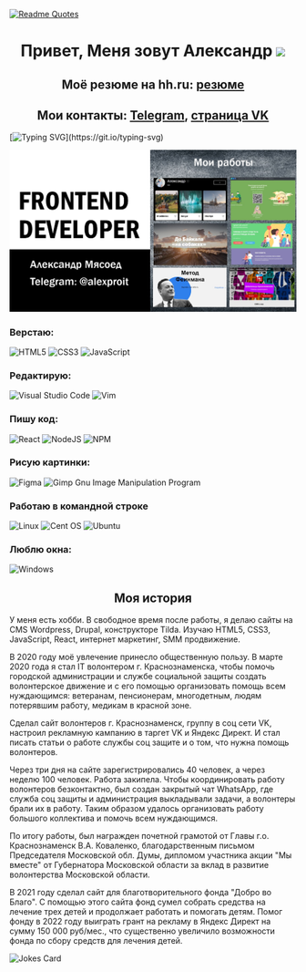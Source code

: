 [![Readme Quotes](https://quotes-github-readme.vercel.app/api?type=horizontal&theme=dark)](https://github.com/piyushsuthar/github-readme-quotes)


<h1 align="center">Привет, Меня зовут Александр
<img src="https://github.com/blackcater/blackcater/raw/main/images/Hi.gif" height="32"/></h1>
<h2 align="center">Моё резюме на hh.ru: <a target="_blank" href="https://hh.ru/resume/7cffa8beff09c2630b0039ed1f63534d467041">резюме</a></h2>
<h2 align="center">Мои контакты: <a target="_blank" href="https://t.me/Aleksandr_Myasoed">Telegram</a>, <a target="_blank" href="https://vk.com/amyasoed">страница VK</a> </h2>

[![Typing SVG](https://readme-typing-svg.herokuapp.com?lines=%D0%AF+Frontend+%D1%80%D0%B0%D0%B7%D1%80%D0%B0%D0%B1%D0%BE%D1%82%D1%87%D0%B8%D0%BA.;%D0%92%D0%B5%D1%80%D1%81%D1%82%D0%B0%D1%8E+%D0%B2+HTML%2C+CSS%2C+JSX.;%D0%9F%D0%B8%D1%88%D1%83+%D0%BA%D0%BE%D0%B4+%D0%BD%D0%B0+React.;%E2%9A%A1%D0%98%D1%89%D1%83+%D1%80%D0%B0%D0%B1%D0%BE%D1%82%D1%83.)](https://git.io/typing-svg)

![Я Frontend разработчик](https://github.com/myasoedas/myasoedas/blob/main/github003.jpg)

### Верстаю:
![HTML5](https://img.shields.io/badge/html5-%23E34F26.svg?style=for-the-badge&logo=html5&logoColor=white)
![CSS3](https://img.shields.io/badge/css3-%231572B6.svg?style=for-the-badge&logo=css3&logoColor=white)
![JavaScript](https://img.shields.io/badge/javascript-%23323330.svg?style=for-the-badge&logo=javascript&logoColor=%23F7DF1E)

### Редактирую:
![Visual Studio Code](https://img.shields.io/badge/Visual%20Studio%20Code-0078d7.svg?style=for-the-badge&logo=visual-studio-code&logoColor=white)
![Vim](https://img.shields.io/badge/VIM-%2311AB00.svg?style=for-the-badge&logo=vim&logoColor=white)

### Пишу код:
![React](https://img.shields.io/badge/react-%2320232a.svg?style=for-the-badge&logo=react&logoColor=%2361DAFB)
![NodeJS](https://img.shields.io/badge/node.js-6DA55F?style=for-the-badge&logo=node.js&logoColor=white)
![NPM](https://img.shields.io/badge/NPM-%23000000.svg?style=for-the-badge&logo=npm&logoColor=white)

### Рисую картинки:
![Figma](https://img.shields.io/badge/figma-%23F24E1E.svg?style=for-the-badge&logo=figma&logoColor=white)
![Gimp Gnu Image Manipulation Program](https://img.shields.io/badge/Gimp-657D8B?style=for-the-badge&logo=gimp&logoColor=FFFFFF)

### Работаю в командной строке
![Linux](https://img.shields.io/badge/Linux-FCC624?style=for-the-badge&logo=linux&logoColor=black)
![Cent OS](https://img.shields.io/badge/cent%20os-002260?style=for-the-badge&logo=centos&logoColor=F0F0F0)
![Ubuntu](https://img.shields.io/badge/Ubuntu-E95420?style=for-the-badge&logo=ubuntu&logoColor=white)

### Люблю окна:
![Windows](https://img.shields.io/badge/Windows-0078D6?style=for-the-badge&logo=windows&logoColor=white)

<h2 align="center">Моя история</h2>

<p>У меня есть хобби. В свободное время после работы, я делаю сайты на CMS Wordpress, Drupal, конструкторе Tilda. Изучаю HTML5, CSS3, JavaScript, React, интернет маркетинг, SMM продвижение.</p>

<p>В 2020 году моё увлечение принесло общественную пользу. В марте 2020 года я стал IT волонтером г. Краснознаменска, чтобы помочь городской администрации и службе социальной защиты создать волонтерское движение и с его помощью организовать помощь всем нуждающимся: ветеранам, пенсионерам, многодетным, людям потерявшим работу, медикам в красной зоне.</p>

<p>Сделал сайт волонтеров г. Краснознаменск, группу в соц сети VK, настроил рекламную кампанию в таргет VK и Яндекс Директ. И стал писать статьи о работе службы соц защите и о том, что нужна помощь волонтеров.</p>
<p>Через три дня на сайте зарегистрировались 40 человек, а через неделю 100 человек. Работа закипела. Чтобы координировать работу волонтеров безконтактно, был создан закрытый чат WhatsApp, где служба соц защиты и администрация выкладывали задачи, а волонтеры брали их в работу. Таким образом удалось организовать работу большого коллектива и помочь всем нуждающимся.</p>

<p>По итогу работы, был награжден почетной грамотой от Главы г.о. Краснознаменск В.А. Коваленко, благодарственным письмом Председателя Московской обл. Думы, дипломом участника акции "Мы вместе" от Губернатора Московской области за вклад в развитие волонтерства Московской области.</p>

<p>В 2021 году сделал сайт для благотворительного фонда "Добро во Благо". С помощью этого сайта фонд сумел собрать средства на лечение трех детей и продолжает работать и помогать детям. Помог фонду в 2022 году выиграть грант на рекламу в Яндекс Директ на сумму 150 000 руб/мес., что существенно увеличило возможности фонда по сбору средств для лечения детей.</p>

![Jokes Card](https://readme-jokes.vercel.app/api)



<!--
**myasoedas/myasoedas** is a ✨ _special_ ✨ repository because its `README.md` (this file) appears on your GitHub profile.

Here are some ideas to get you started:

- 🔭 I’m currently working on ...
- 🌱 I’m currently learning ...
- 👯 I’m looking to collaborate on ...
- 🤔 I’m looking for help with ...
- 💬 Ask me about ...
- 📫 How to reach me: ...
- 😄 Pronouns: ...
- ⚡ Fun fact: ...
-->
